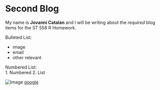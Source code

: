 # Second Blog
My name is __Jovanni Catalan__ and I will be writing about the _required_ blog items for
the ST 558 R Homework.

Bulleted List:  
- image
- email
- other relevant

Numbered List:  
    1. Numbered
    2. List



![Image](src)
[google]([url](https://www.google.com/?client=safari))
